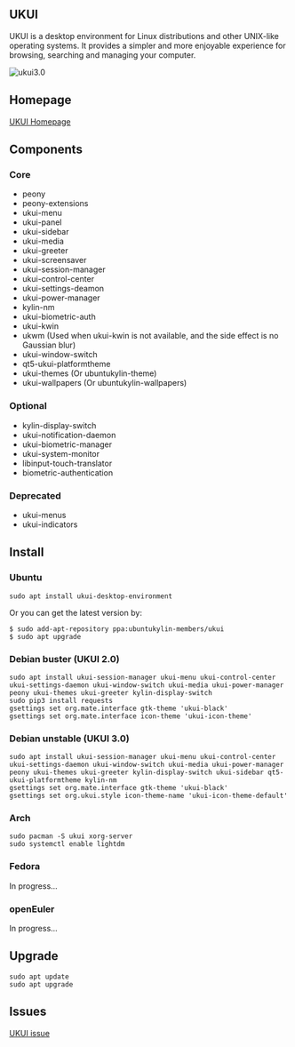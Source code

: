 ## UKUI

UKUI is a desktop environment for Linux distributions and other UNIX-like operating systems. It provides a simpler and more enjoyable experience for browsing, searching and managing your computer.

![ukui3.0](https://www.ukui.org/images/feature_li1.png)

## Homepage
[UKUI Homepage](https://www.ukui.org)

## Components
### Core
* peony
* peony-extensions
* ukui-menu
* ukui-panel
* ukui-sidebar
* ukui-media
* ukui-greeter
* ukui-screensaver
* ukui-session-manager
* ukui-control-center
* ukui-settings-deamon
* ukui-power-manager
* kylin-nm
* ukui-biometric-auth
* ukui-kwin
* ukwm (Used when ukui-kwin is not available, and the side effect is no Gaussian blur)
* ukui-window-switch
* qt5-ukui-platformtheme
* ukui-themes (Or ubuntukylin-theme)
* ukui-wallpapers (Or ubuntukylin-wallpapers)

### Optional
* kylin-display-switch
* ukui-notification-daemon
* ukui-biometric-manager
* ukui-system-monitor
* libinput-touch-translator
* biometric-authentication

### Deprecated
* ukui-menus
* ukui-indicators

## Install

### Ubuntu
```
sudo apt install ukui-desktop-environment
```

Or you can get the latest version by:
```
$ sudo add-apt-repository ppa:ubuntukylin-members/ukui
$ sudo apt upgrade
```

### Debian buster (UKUI 2.0)
```
sudo apt install ukui-session-manager ukui-menu ukui-control-center ukui-settings-daemon ukui-window-switch ukui-media ukui-power-manager peony ukui-themes ukui-greeter kylin-display-switch
sudo pip3 install requests
gsettings set org.mate.interface gtk-theme 'ukui-black'
gsettings set org.mate.interface icon-theme 'ukui-icon-theme'
```

### Debian unstable (UKUI 3.0)
```
sudo apt install ukui-session-manager ukui-menu ukui-control-center ukui-settings-daemon ukui-window-switch ukui-media ukui-power-manager peony ukui-themes ukui-greeter kylin-display-switch ukui-sidebar qt5-ukui-platformtheme kylin-nm
gsettings set org.mate.interface gtk-theme 'ukui-black'
gsettings set org.ukui.style icon-theme-name 'ukui-icon-theme-default'
```

### Arch
```
sudo pacman -S ukui xorg-server
sudo systemctl enable lightdm
```

### Fedora
In progress...

### openEuler
In progress...

## Upgrade
```
sudo apt update
sudo apt upgrade
```

## Issues
[UKUI issue](https://www.github.com/ukui/ukui-desktop-environment/issues)
